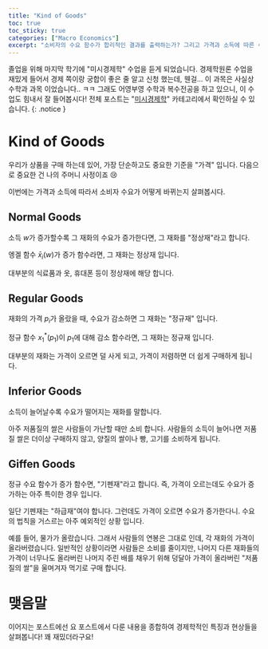 ```yaml
---
title: "Kind of Goods"
toc: true
toc_sticky: true
categories: ["Macro Economics"]
excerpt: "소비자의 수요 함수가 합리적인 결과를 출력하는가? 그리고 가격과 소득에 따른 수요 함수의 정태(static)에 대해서."
---
```


졸업을 위해 마지막 학기에 "미시경제학" 수업을 듣게 되었습니다.
경제학원론 수업을 재밌게 들어서 경제 쪽이랑 궁합이 좋은 줄 알고 신청 했는데, 웬걸... 이 과목은 사실상 수학과 과목 이었습니다.. ㅋㅋ
그래도 어영부영 수학과 복수전공을 하고 있으니, 이 수업도 힘내서 잘 들어봅시다!
전체 포스트는 "[미시경제학](/categories/micro-economics)" 카테고리에서 확인하실 수 있습니다.
{: .notice }

# Kind of Goods

우리가 상품을 구매 하는데 있어, 가장 단순하고도 중요한 기준을 "가격" 입니다. 다음으로 중요한 건 나의 주머니 사정이죠 😢

이번에는 가격과 소득에 따라서 소비자 수요가 어떻게 바뀌는지 살펴봅시다.

## Normal Goods

소득 $w$가 증가할수록 그 재화의 수요가 증가한다면, 그 재화를 "정상재"라고 합니다.

엥겔 함수 $\bar{x}_i(w)$가 증가 함수라면, 그 재화는 정상재 입니다.

대부분의 식료품과 옷, 휴대폰 등이 정상재에 해당 합니다.

## Regular Goods

재화의 가격 $p_i$가 올랐을 때, 수요가 감소하면 그 재화는 "정규재" 입니다.

정규 함수 $x_1^{\ast}(p_1)$이 $p_1$에 대해 감소 함수라면, 그 재화는 정규재 입니다.

대부분의 재화는 가격이 오르면 덜 사게 되고, 가격이 저렴하면 더 쉽게 구매하게 됩니다.

## Inferior Goods

소득이 늘어날수록 수요가 떨어지는 재화를 말합니다.

아주 저품질의 쌀은 사람들이 가난할 때만 소비 합니다. 사람들의 소득이 늘어나면 저품질 쌀은 더이상 구매하지 않고, 양질의 쌀이나 빵, 고기를 소비하게 됩니다.

## Giffen Goods

정규 수요 함수가 증가 함수면, "기펜재"라고 합니다. 즉, 가격이 오르는데도 수요가 증가하는 아주 특이한 경우 입니다.

일단 기펜재는 "하급재"여야 합니다. 그런데도 가격이 오르면 수요가 증가한다니. 수요의 법칙을 거스르는 아주 예외적인 상황 입니다.

예를 들어, 물가가 올랐습니다. 그래서 사람들의 연봉은 그대로 인데, 각 재화의 가격이 올라버렸습니다. 일반적인 상황이라면 사람들은 소비를 줄이지만, 나머지 다른 재화들의 가격이 너무나도 올라버린 나머지 주린 배를 채우기 위해 덩달아 가격이 올라버린 "저품질의 쌀"을 울며겨자 먹기로 구매 합니다.

# 맺음말

이어지는 포스트에선 요 포스트에서 다룬 내용을 종합하여 경제학적인 특징과 현상들을 살펴봅니다! 꽤 재밌더라구요!

